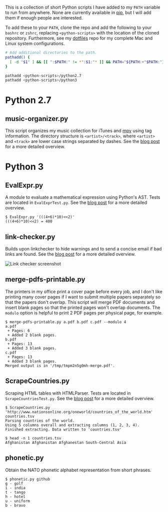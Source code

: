 This is a collection of short Python scripts I have added to my
`PATH` variable to run from anywhere.
None are currently available in [pip][pip],
but I will add them if enough people are interested.

To add these to your `PATH`, clone the repo and add the following
to your `bashrc` or `zshrc`, replacing `<python-scripts>`
with the location of the cloned repository.
Furthermore, see my [dotfiles][dotfiles] repo for my
complete Mac and Linux system configurations.

```Bash
# Add additional directories to the path.
pathadd() {
  [ -d "$1" ] && [[ ":$PATH:" != *":$1:"* ]] && PATH="${PATH:+"$PATH:"}$1"
}

pathadd <python-scripts>/python2.7
pathadd <python-scripts>/python3
```

# Python 2.7
## music-organizer.py
This script organizes my music collection for iTunes
and [mpv][mpv] using tag information.
The directory structure is `<artist>/<track>`, where `<artist>` and `<track>`
are lower case strings separated by dashes.
See the [blog post][music-organizer-post] for a more detailed overview.

# Python 3
## EvalExpr.py
A module to evaluate a mathematical expression using Python's AST.
Tests are located in `EvalExprTest.py`.
See the [blog post][eval-post] for a more detailed overview.

```
$ EvalExpr.py '(((4+6)*10)<<2)'
(((4+6)*10)<<2) = 400
```

## link-checker.py
Builds upon linkchecker to hide warnings and to send a concise email
if bad links are found.
See the [blog post][link-checker-post] for a more detailed overview.

![Link checker screenshot](https://raw.githubusercontent.com/bamos/python-scripts/master/link-checker-screenshot.png?raw=true)

## merge-pdfs-printable.py
The printers in my office print a cover page before every job,
and I don't like printing many cover pages if I want to submit
multiple papers separately so that the papers don't overlap.
This script will merge PDF documents and insert blank pages
so that the printed pages won't overlap documents.
The `modulo` option is helpful to print 2 PDF pages per physical
page, for example.

```
$ merge-pdfs-printable.py a.pdf b.pdf c.pdf --modulo 4
a.pdf
 + Pages: 6
 + Added 2 blank pages.
b.pdf
 + Pages: 13
 + Added 3 blank pages.
c.pdf
 + Pages: 13
 + Added 3 blank pages.
Merged output is in '/tmp/tmpm2n5g0mh-merge.pdf'.
```

## ScrapeCountries.py
Scraping HTML tables with HTMLParser.
Tests are located in `ScrapeCountriesTest.py`.
See the [blog post][country-post] for a more detailed overview.

```
$ ScrapeCountries.py 'http://www.nationsonline.org/oneworld/countries_of_the_world.htm' countries.tsv
Parsing countries of the world.
Using 5 columns overall and extracting columns (1, 2, 3, 4).
Finished extracting. Data written to 'countries.tsv'

$ head -n 1 countries.tsv
Afghanistan	Afghanistan	Afghanestan	South-Central Asia
```

## phonetic.py
Obtain the NATO phonetic alphabet representation from short phrases.

```
$ phonetic.py github
g - golf
i - india
t - tango
h - hotel
u - uniform
b - bravo
```

[country-post]: http://bamos.github.io/2013/05/03/scraping-tables-python/
[eval-post]: http://bamos.github.io/2013/08/07/python-expression-evaluator/
[link-checker-post]: http://bamos.github.io/2014/02/06/link-checker-crontab/
[music-organizer-post]: http://bamos.github.io/2014/07/05/music-organizer/
[mpv]: http://mpv.io/
[pip]: http://pip.readthedocs.org/en/latest/
[dotfiles]: https://github.com/bamos/dotfiles
